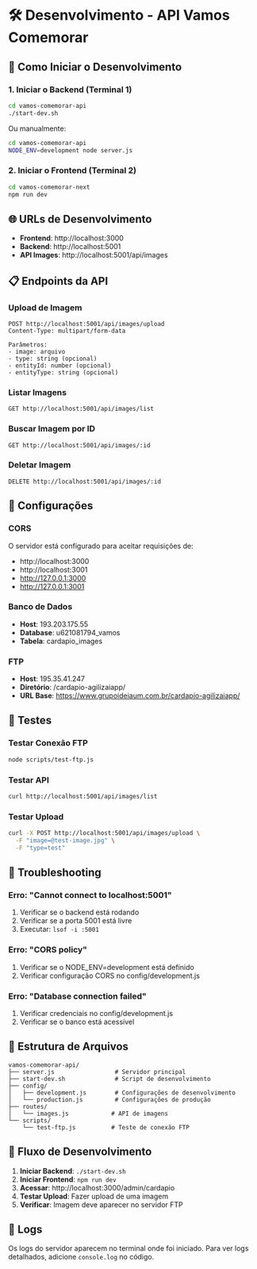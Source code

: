 # 🛠️ Desenvolvimento - API Vamos Comemorar

## 🚀 Como Iniciar o Desenvolvimento

### 1. Iniciar o Backend (Terminal 1)
```bash
cd vamos-comemorar-api
./start-dev.sh
```

Ou manualmente:
```bash
cd vamos-comemorar-api
NODE_ENV=development node server.js
```

### 2. Iniciar o Frontend (Terminal 2)
```bash
cd vamos-comemorar-next
npm run dev
```

## 🌐 URLs de Desenvolvimento

- **Frontend**: http://localhost:3000
- **Backend**: http://localhost:5001
- **API Images**: http://localhost:5001/api/images

## 📋 Endpoints da API

### Upload de Imagem
```
POST http://localhost:5001/api/images/upload
Content-Type: multipart/form-data

Parâmetros:
- image: arquivo
- type: string (opcional)
- entityId: number (opcional)
- entityType: string (opcional)
```

### Listar Imagens
```
GET http://localhost:5001/api/images/list
```

### Buscar Imagem por ID
```
GET http://localhost:5001/api/images/:id
```

### Deletar Imagem
```
DELETE http://localhost:5001/api/images/:id
```

## 🔧 Configurações

### CORS
O servidor está configurado para aceitar requisições de:
- http://localhost:3000
- http://localhost:3001
- http://127.0.0.1:3000
- http://127.0.0.1:3001

### Banco de Dados
- **Host**: 193.203.175.55
- **Database**: u621081794_vamos
- **Tabela**: cardapio_images

### FTP
- **Host**: 195.35.41.247
- **Diretório**: /cardapio-agilizaiapp/
- **URL Base**: https://www.grupoideiaum.com.br/cardapio-agilizaiapp/

## 🧪 Testes

### Testar Conexão FTP
```bash
node scripts/test-ftp.js
```

### Testar API
```bash
curl http://localhost:5001/api/images/list
```

### Testar Upload
```bash
curl -X POST http://localhost:5001/api/images/upload \
  -F "image=@test-image.jpg" \
  -F "type=test"
```

## 🐛 Troubleshooting

### Erro: "Cannot connect to localhost:5001"
1. Verificar se o backend está rodando
2. Verificar se a porta 5001 está livre
3. Executar: `lsof -i :5001`

### Erro: "CORS policy"
1. Verificar se o NODE_ENV=development está definido
2. Verificar configuração CORS no config/development.js

### Erro: "Database connection failed"
1. Verificar credenciais no config/development.js
2. Verificar se o banco está acessível

## 📁 Estrutura de Arquivos

```
vamos-comemorar-api/
├── server.js                 # Servidor principal
├── start-dev.sh              # Script de desenvolvimento
├── config/
│   ├── development.js        # Configurações de desenvolvimento
│   └── production.js         # Configurações de produção
├── routes/
│   └── images.js            # API de imagens
└── scripts/
    └── test-ftp.js          # Teste de conexão FTP
```

## 🔄 Fluxo de Desenvolvimento

1. **Iniciar Backend**: `./start-dev.sh`
2. **Iniciar Frontend**: `npm run dev`
3. **Acessar**: http://localhost:3000/admin/cardapio
4. **Testar Upload**: Fazer upload de uma imagem
5. **Verificar**: Imagem deve aparecer no servidor FTP

## 📝 Logs

Os logs do servidor aparecem no terminal onde foi iniciado.
Para ver logs detalhados, adicione `console.log` no código. 